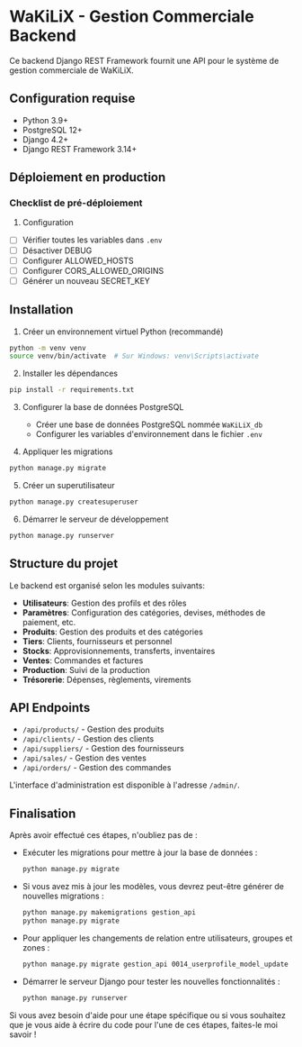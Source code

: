 # WaKiLiX - Gestion Commerciale Backend

Ce backend Django REST Framework fournit une API pour le système de gestion commerciale de WaKiLiX.

## Configuration requise

- Python 3.9+
- PostgreSQL 12+
- Django 4.2+
- Django REST Framework 3.14+

## Déploiement en production

### Checklist de pré-déploiement

1. Configuration
- [ ] Vérifier toutes les variables dans `.env`
- [ ] Désactiver DEBUG
- [ ] Configurer ALLOWED_HOSTS
- [ ] Configurer CORS_ALLOWED_ORIGINS
- [ ] Générer un nouveau SECRET_KEY

## Installation

1. Créer un environnement virtuel Python (recommandé)
```bash
python -m venv venv
source venv/bin/activate  # Sur Windows: venv\Scripts\activate
```

2. Installer les dépendances
```bash
pip install -r requirements.txt
```

3. Configurer la base de données PostgreSQL
   - Créer une base de données PostgreSQL nommée `WaKiLiX_db`
   - Configurer les variables d'environnement dans le fichier `.env`

4. Appliquer les migrations
```bash
python manage.py migrate
```

5. Créer un superutilisateur
```bash
python manage.py createsuperuser
```

6. Démarrer le serveur de développement
```bash
python manage.py runserver
```

## Structure du projet

Le backend est organisé selon les modules suivants:

- **Utilisateurs**: Gestion des profils et des rôles
- **Paramètres**: Configuration des catégories, devises, méthodes de paiement, etc.
- **Produits**: Gestion des produits et des catégories
- **Tiers**: Clients, fournisseurs et personnel
- **Stocks**: Approvisionnements, transferts, inventaires
- **Ventes**: Commandes et factures
- **Production**: Suivi de la production
- **Trésorerie**: Dépenses, règlements, virements

## API Endpoints

- `/api/products/` - Gestion des produits
- `/api/clients/` - Gestion des clients
- `/api/suppliers/` - Gestion des fournisseurs
- `/api/sales/` - Gestion des ventes
- `/api/orders/` - Gestion des commandes

L'interface d'administration est disponible à l'adresse `/admin/`.

## Finalisation

Après avoir effectué ces étapes, n'oubliez pas de :

- Exécuter les migrations pour mettre à jour la base de données :
  ```bash
  python manage.py migrate
  ```

- Si vous avez mis à jour les modèles, vous devrez peut-être générer de nouvelles migrations :
  ```bash
  python manage.py makemigrations gestion_api
  python manage.py migrate
  ```

- Pour appliquer les changements de relation entre utilisateurs, groupes et zones :
  ```bash
  python manage.py migrate gestion_api 0014_userprofile_model_update
  ```

- Démarrer le serveur Django pour tester les nouvelles fonctionnalités :
  ```bash
  python manage.py runserver
  ```

Si vous avez besoin d'aide pour une étape spécifique ou si vous souhaitez que je vous aide à écrire du code pour l'une de ces étapes, faites-le moi savoir !
